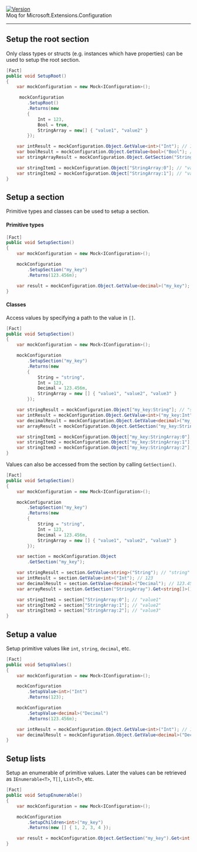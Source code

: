 [![Version](https://img.shields.io/nuget/v/MoqMicrosoftConfiguration?style=plastic)](https://www.nuget.org/packages/MoqMicrosoftConfiguration/)  
Moq for Microsoft.Extensions.Configuration
***
## Setup the root section
Only class types or structs (e.g. instances which have properties) can be used to setup the root section.
```cs
[Fact]
public void SetupRoot()
{
    var mockConfiguration = new Mock<IConfiguration>();

     mockConfiguration
        .SetupRoot()
        .Returns(new
        {
            Int = 123,
            Bool = true,
            StringArray = new[] { "value1", "value2" }
        });

    var intResult = mockConfiguration.Object.GetValue<int>("Int"); // 123
    var boolResult = mockConfiguration.Object.GetValue<bool>("Bool"); // true
    var stringArrayResult = mockConfiguration.Object.GetSection("StringArray").Get<string[]>(); // ["value1","value2"]

    var stringItem1 = mockConfiguration.Object["StringArray:0"]; // "value1"
    var stringItem2 = mockConfiguration.Object["StringArray:1"]; // "value2"
}
```
## Setup a section
Primitive types and classes can be used to setup a section.
#### Primitive types
```cs
[Fact]
public void SetupSection()
{
    var mockConfiguration = new Mock<IConfiguration>();

    mockConfiguration
        .SetupSection("my_key")
        .Returns(123.456m);

    var result = mockConfiguration.Object.GetValue<decimal>("my_key"); // 123.456
}
```
#### Classes
Access values by specifying a path to the value in `[]`.
```cs
[Fact]
public void SetupSection()
{
    var mockConfiguration = new Mock<IConfiguration>();

    mockConfiguration
        .SetupSection("my_key")
        .Returns(new
        {
            String = "string",
            Int = 123,
            Decimal = 123.456m,
            StringArray = new [] { "value1", "value2", "value3" }
        });

    var stringResult = mockConfiguration.Object["my_key:String"]; // "string"
    var intResult = mockConfiguration.Object.GetValue<int>("my_key:Int"); // 123
    var decimalResult = mockConfiguration.Object.GetValue<decimal>("my_key:Decimal"); // 123.456
    var arrayResult = mockConfiguration.Object.GetSection("my_key:StringArray").Get<string[]>(); // ["value1","value2","value3"]

    var stringItem1 = mockConfiguration.Object["my_key:StringArray:0"]; // "value1"
    var stringItem2 = mockConfiguration.Object["my_key:StringArray:1"]; // "value2"
    var stringItem3 = mockConfiguration.Object["my_key:StringArray:2"]; // "value3"
}
```
Values can also be accessed from the section by calling `GetSection()`.
```cs
[Fact]
public void SetupSection()
{
    var mockConfiguration = new Mock<IConfiguration>();

    mockConfiguration
        .SetupSection("my_key")
        .Returns(new
        {
            String = "string",
            Int = 123,
            Decimal = 123.456m,
            StringArray = new [] { "value1", "value2", "value3" }
        });

    var section = mockConfiguration.Object
        .GetSection("my_key");

    var stringResult = section.GetValue<string>("String"); // "string"
    var intResult = section.GetValue<int>("Int"); // 123
    var decimalResult = section.GetValue<decimal>("Decimal"); // 123.456
    var arrayResult = section.GetSection("StringArray").Get<string[]>(); // ["value1","value2","value3"]

    var stringItem1 = section["StringArray:0"]; // "value1"
    var stringItem2 = section["StringArray:1"]; // "value2"
    var stringItem3 = section["StringArray:2"]; // "value3"
}
```
## Setup a value
Setup primitive values like `int`, `string`, `decimal`, etc.
```cs
[Fact]
public void SetupValues()
{
    var mockConfiguration = new Mock<IConfiguration>();

    mockConfiguration
        .SetupValue<int>("Int")
        .Returns(123);

    mockConfiguration
        .SetupValue<decimal>("Decimal")
        .Returns(123.456m);

    var intResult = mockConfiguration.Object.GetValue<int>("Int"); // 123
    var decimalResult = mockConfiguration.Object.GetValue<decimal>("Decimal"); // 123.456
}
```
## Setup lists
Setup an enumerable of primitive values. Later the values can be retrieved as `IEnumerable<T>`, `T[]`, `List<T>`, etc.
```cs
[Fact]
public void SetupEnumerable()
{
    var mockConfiguration = new Mock<IConfiguration>();

    mockConfiguration
        .SetupChildren<int>("my_key")
        .Returns(new [] { 1, 2, 3, 4 });

    var result = mockConfiguration.Object.GetSection("my_key").Get<int[]>(); // [1,2,3,4]
}
```